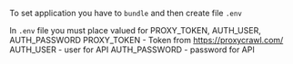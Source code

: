 To set application you have to `bundle` and then create file `.env`

In `.env` file you must place valued for PROXY_TOKEN, AUTH_USER, AUTH_PASSWORD
PROXY_TOKEN - Token from https://proxycrawl.com/
AUTH_USER - user for API
AUTH_PASSWORD - password for API

